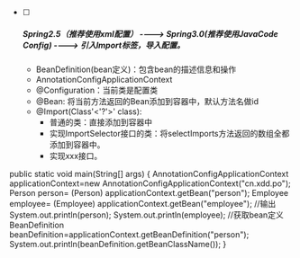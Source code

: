 - [ ] <h5>
      Spring2.5（推荐使用xml配置） ---->  Spring3.0(推荐使用JavaCode Config) ----> 引入Import标签，导入配置。
  </h5>
  <ul>
      <li>BeanDefinition(bean定义)：包含bean的描述信息和操作</li>
      <li>AnnotationConfigApplicationContext</li>
  </ul>
  <ul>
      <li>@Configuration：当前类是配置类</li>
      <li>@Bean: 将当前方法返回的Bean添加到容器中，默认方法名做id</li>
      <li>@Import(Class'<'?'>' class):
      	<ul>
          	<li>普通的类：直接添加到容器中</li>
          	<li>实现ImportSelector接口的类：将selectImports方法返回的数组全都添加到容器中。			    </li>
          	<li>实现xxx接口。</li>
          </ul>
      </li>
  </ul> 

public static void main(String[] args) {
        AnnotationConfigApplicationContext applicationContext=new AnnotationConfigApplicationContext("cn.xdd.po");
        Person person= (Person) applicationContext.getBean("person");
        Employee employee= (Employee) applicationContext.getBean("employee");
        //输出
        System.out.println(person);
        System.out.println(employee);
        //获取bean定义
        BeanDefinition beanDefinition=applicationContext.getBeanDefinition("person");
        System.out.println(beanDefinition.getBeanClassName());
    }

